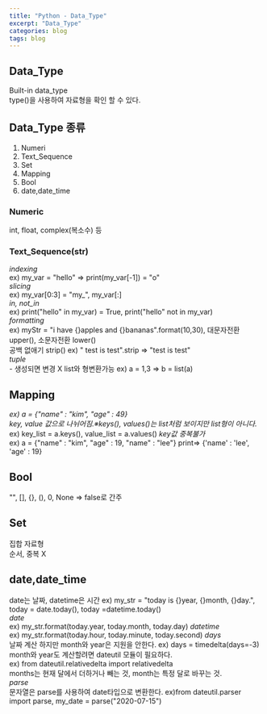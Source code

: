 ```yaml
---
title: "Python - Data_Type"
excerpt: "Data_Type"
categories: blog
tags: blog
---
```

## Data_Type 
 
Built-in data_type  
type()을 사용하여 자료형을 확인 할 수 있다.

## Data_Type 종류  

1. Numeri  
1. Text_Sequence  
1. Set  
1. Mapping  
1. Bool
1. date,date_time

### Numeric  
int, float, complex(복소수) 등

### Text_Sequence(str)  
*indexing*  
   ex) my_var = "hello" => print(my_var[-1]) = "o"  
*slicing*  
   ex) my_var[0:3] = "my_", my_var[:]  
*in, not_in*  
   ex) print("hello" in my_var) = True, print("hello" not in my_var)  
*formatting*  
   ex) myStr = "i have {}apples and {}bananas".format(10,30), 대문자전환 upper(), 소문자전환 lower()  
   공백 없애기 strip() ex) "  test is test".strip => "test is test"  
*tuple*  
	- 생성되면 변경 X list와 형변환가능 ex) a = 1,3 => b = list(a)  

## Mapping  
*ex) a = {"name" : "kim", "age" : 49}*  
*key, value 값으로 나뉘어짐.※keys(), values()는 list처럼 보이지만 list형이 아니다.*  
   ex) key_list = a.keys(), value_list = a.values() 
*key값 중복불가*  
   ex) a = {"name" : "kim", "age" : 19, "name" : "lee"} print=> {'name' : 'lee',  'age' : 19}  

## Bool
"", [], {}, (), 0, None => false로 간주

## Set
집합 자료형  
순서, 중복 X

## date,date_time
date는 날짜, datetime은 시간
   ex) my_str = "today is {}year, {}month, {}day.", today = date.today(), today =datetime.today()  
*date*  
   ex) my_str.format(today.year, today.month, today.day)
*datetime*  
   ex) my_str.format(today.hour, today.minute, today.second)
*days*  
   날짜 계산 하지만 month와 year은 지원을 안한다. ex) days = timedelta(days=-3)  
      month와 year도 계산할려면 dateutil 모듈이 필요하다.  
         ex) from dateutil.relativedelta import relativedelta  
      months는 현재 달에서 더하거나 빼는 것, month는 특정 달로 바꾸는 것.  
*parse*  
   문자열은 parse를 사용하여 date타입으로 변환한다.
   ex)from dateutil.parser import parse, my_date = parse("2020-07-15")